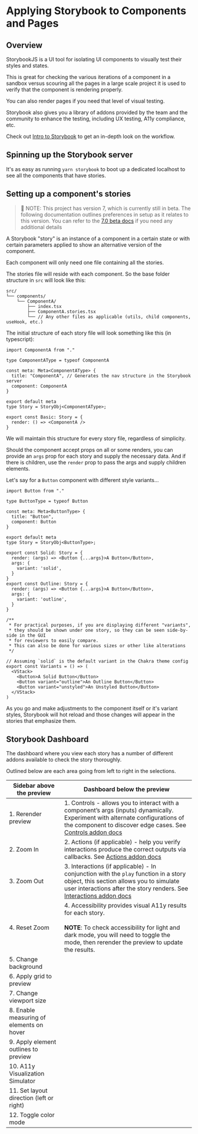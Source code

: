 # Applying Storybook to Components and Pages

## Overview

StorybookJS is a UI tool for isolating UI components to visually test their styles and states.

This is great for checking the various iterations of a component in a sandbox versus scouring all the pages in a large scale project it is used to verify that the component is rendering properly.

You can also render pages if you need that level of visual testing.

Storybook also gives you a library of addons provided by the team and the community to enhance the testing, including UX testing, A11y compliance, etc.

Check out [Intro to Storybook](https://storybook.js.org/tutorials/intro-to-storybook/) to get an in-depth look on the workflow.

## Spinning up the Storybook server

It's as easy as running `yarn storybook` to boot up a dedicated localhost to see all the components that have stories.

## Setting up a component's stories

> 🚨 NOTE: This project has version 7, which is currently still in beta. The following documentation outlines preferences in setup as it relates to this version. You can refer to the [7.0 beta docs](https://storybook.js.org/docs/7.0/react/) if you need any additional details

A Storybook "story" is an instance of a component in a certain state or with certain parameters applied to show an alternative version of the component.

Each component will only need one file containing all the stories.

The stories file will reside with each component. So the base folder structure in `src` will look like this:

```
src/
└── components/
    └── ComponentA/
        ├── index.tsx
        ├── ComponentA.stories.tsx
        └── // Any other files as applicable (utils, child components, useHook, etc.)
```

The initial structure of each story file will look something like this (in typescript):

```tsx
import ComponentA from "."

type ComponentAType = typeof ComponentA

const meta: Meta<ComponentAType> {
  title: "ComponentA", // Generates the nav structure in the Storybook server
  component: ComponentA
}

export default meta
type Story = StoryObj<ComponentAType>;

export const Basic: Story = {
  render: () => <ComponentA />
}
```

We will maintain this structure for every story file, regardless of simplicity.

Should the component accept props on all or some renders, you can provide an `args` prop for each story and supply the necessary data. And if there is children, use the `render` prop to pass the args and supply children elements.

Let's say for a `Button` component with different style variants...

```tsx
import Button from "."

type ButtonType = typeof Button

const meta: Meta<ButtonType> {
  title: "Button",
  component: Button
}

export default meta
type Story = StoryObj<ButtonType>;

export const Solid: Story = {
  render: (args) => <Button {...args}>A Button</Button>,
  args: {
    variant: 'solid',
  }
}
export const Outline: Story = {
  render: (args) => <Button {...args}>A Button</Button>,
  args: {
    variant: 'outline',
  }
}

/**
 * For practical purposes, if you are displaying different "variants",
 * they should be shown under one story, so they can be seen side-by-side in the GUI
 * for reviewers to easily compare.
 * This can also be done for various sizes or other like alterations
 */

// Assuming `solid` is the default variant in the Chakra theme config
export const Variants = () => (
  <VStack>
    <Button>A Solid Button</Button>
    <Button variant="outline">An Outline Button</Button>
    <Button variant="unstyled">An Unstyled Button</Button>
  </VStack>
)
```

As you go and make adjustments to the component itself or it's variant styles, Storybook will hot reload and those changes will appear in the stories that emphasize them.

## Storybook Dashboard

The dashboard where you view each story has a number of different addons available to check the story thoroughly.

Outlined below are each area going from left to right in the selections.

| Sidebar above the preview                | Dashboard below the preview                                                                                                                                                                                                                                                |
| ---------------------------------------- | -------------------------------------------------------------------------------------------------------------------------------------------------------------------------------------------------------------------------------------------------------------------------- |
| 1. Rerender preview                      | 1. Controls - allows you to interact with a component’s args (inputs) dynamically. Experiment with alternate configurations of the component to discover edge cases. See [Controls addon docs](https://storybook.js.org/docs/7.0/react/essentials/controls)                |
| 2. Zoom In                               | 2. Actions (if applicable) - help you verify interactions produce the correct outputs via callbacks. See [Actions addon docs](https://storybook.js.org/docs/7.0/react/essentials/actions)                                                                                  |
| 3. Zoom Out                              | 3. Interactions (if applicable) - In conjunction with the `play` function in a story object, this section allows you to simulate user interactions after the story renders. See [Interactions addon docs](https://storybook.js.org/docs/7.0/react/essentials/interactions) |
| 4. Reset Zoom                            | 4. Accessibility provides visual A11y results for each story.<br><br>**NOTE**: To check accessibility for light and dark mode, you will need to toggle the mode, then rerender the preview to update the results.                                                          |
| 5. Change background                     |
| 6. Apply grid to preview                 |
| 7. Change viewport size                  |
| 8. Enable measuring of elements on hover |
| 9. Apply element outlines to preview     |
| 10. A11y Visualization Simulator         |
| 11. Set layout direction (left or right) |
| 12. Toggle color mode                    |
